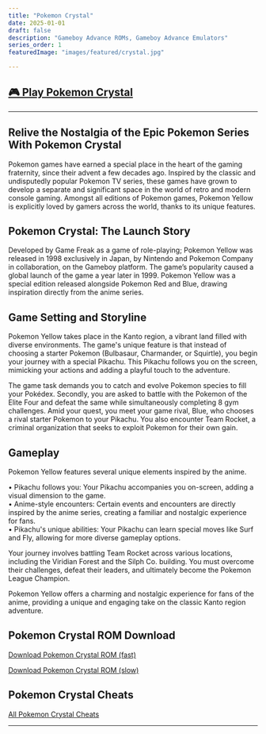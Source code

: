 ```yaml
---
title: "Pokemon Crystal"
date: 2025-01-01
draft: false
description: "Gameboy Advance ROMs, Gameboy Advance Emulators"
series_order: 1
featuredImage: "images/featured/crystal.jpg"

---
```

## [🎮 Play Pokemon Crystal](https://arcadespot.com/game/pokemon-crystal/)
----------------

## Relive the Nostalgia of the Epic Pokemon Series With Pokemon Crystal

Pokemon games have earned a special place in the heart of the gaming fraternity, since their advent a few decades ago. Inspired by the classic and undisputedly popular Pokemon TV series, these games have grown to develop a separate and significant space in the world of retro and modern console gaming. Amongst all editions of Pokemon games, Pokemon Yellow is explicitly loved by gamers across the world, thanks to its unique features.

## Pokemon Crystal: The Launch Story

Developed by Game Freak as a game of role-playing; Pokemon Yellow was released in 1998 exclusively in Japan, by Nintendo and Pokemon Company in collaboration, on the Gameboy platform. The game’s popularity caused a global launch of the game a year later in 1999. Pokemon Yellow was a special edition released alongside Pokemon Red and Blue, drawing inspiration directly from the anime series.

## Game Setting and Storyline

Pokemon Yellow takes place in the Kanto region, a vibrant land filled with diverse environments. The game's unique feature is that instead of choosing a starter Pokemon (Bulbasaur, Charmander, or Squirtle), you begin your journey with a special Pikachu. This Pikachu follows you on the screen, mimicking your actions and adding a playful touch to the adventure.

The game task demands you to catch and evolve Pokemon species to fill your Pokédex. Secondly, you are asked to battle with the Pokemon of the Elite Four and defeat the same while simultaneously completing 8 gym challenges. Amid your quest, you meet your game rival, Blue, who chooses a rival starter Pokemon to your Pikachu. You also encounter Team Rocket, a criminal organization that seeks to exploit Pokemon for their own gain.

## Gameplay

Pokemon Yellow features several unique elements inspired by the anime.

• Pikachu follows you: Your Pikachu accompanies you on-screen, adding a visual dimension to the game.        
• Anime-style encounters: Certain events and encounters are directly inspired by the anime series, creating a familiar and nostalgic experience for fans.                                                                
• Pikachu's unique abilities: Your Pikachu can learn special moves like Surf and Fly, allowing for more diverse gameplay options.

Your journey involves battling Team Rocket across various locations, including the Viridian Forest and the Silph Co. building. You must overcome their challenges, defeat their leaders, and ultimately become the Pokemon League Champion.

Pokemon Yellow offers a charming and nostalgic experience for fans of the anime, providing a unique and engaging take on the classic Kanto region adventure.

## Pokemon Crystal ROM Download

[Download Pokemon Crystal ROM (fast)](https://www.romspedia.com/roms/gameboy-advance/pokemon-crystal-advance/download?speed=fast)

[Download Pokemon Crystal ROM (slow)](https://www.romspedia.com/roms/gameboy-advance/pokemon-crystal-advance/download)

## Pokemon Crystal Cheats

[All Pokemon Crystal Cheats ](https://www.pokemoncoders.com/pokemon-crystal-cheats/)
          
          
---